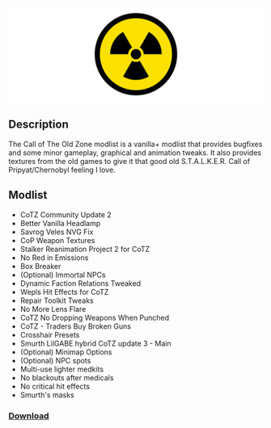 ![Call of The Old Zone Logo](./img/branding/cotoz.png)

## Description

The Call of The Old Zone modlist is a vanilla+ modlist that provides bugfixes and some minor gameplay, graphical and animation tweaks. It also provides textures from the old games to give it that good old S.T.A.L.K.E.R. Call of Pripyat/Chernobyl feeling I love.

## Modlist
- CoTZ Community Update 2
- Better Vanilla Headlamp
- Savrog Veles NVG Fix
- CoP Weapon Textures
- Stalker Reanimation Project 2 for CoTZ
- No Red in Emissions
- Box Breaker
- (Optional) Immortal NPCs
- Dynamic Faction Relations Tweaked
- Wepls Hit Effects for CoTZ
- Repair Toolkit Tweaks
- No More Lens Flare
- CoTZ No Dropping Weapons When Punched
- CoTZ - Traders Buy Broken Guns
- Crosshair Presets
- Smurth LilGABE hybrid CoTZ update 3 - Main
- (Optional) Minimap Options
- (Optional) NPC spots
- Multi-use lighter medkits
- No blackouts after medicals
- No critical hit effects
- Smurth's masks

### [Download](https://github.com/Biblioklept/biblioklept.github.io/archive/refs/heads/CoTOZ-Files.zip)
